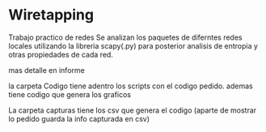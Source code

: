 # Wiretapping

Trabajo practico de redes
Se analizan los paquetes de diferntes redes locales utilizando la libreria scapy(.py) para posterior analisis de entropia y otras propiedades de cada red.

mas detalle en informe

la carpeta Codigo tiene adentro los scripts con el codigo pedido. ademas tiene codigo que genera los graficos

La carpeta capturas tiene los csv que genera el codigo (aparte de mostrar lo pedido guarda la info capturada en csv)
